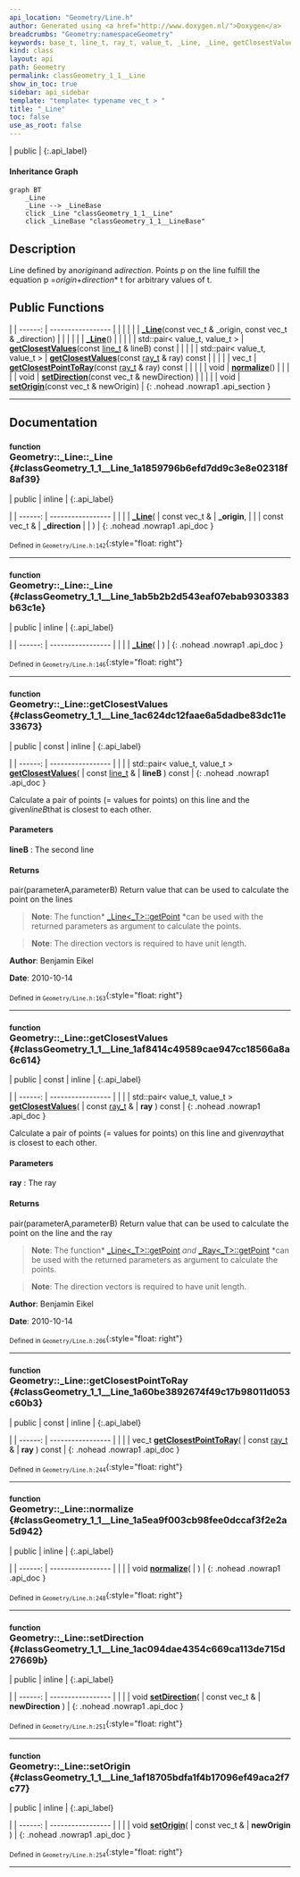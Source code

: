 ```yaml
---
api_location: "Geometry/Line.h"
author: Generated using <a href="http://www.doxygen.nl/">Doxygen</a>
breadcrumbs: "Geometry:namespaceGeometry"
keywords: base_t, line_t, ray_t, value_t, _Line, _Line, getClosestValues, getClosestValues, getClosestPointToRay, normalize, setDirection, setOrigin
kind: class
layout: api
path: Geometry
permalink: classGeometry_1_1__Line
show_in_toc: true
sidebar: api_sidebar
template: "template< typename vec_t > "
title: "_Line"
toc: false
use_as_root: false
---
```


| public |
{:.api_label}

#### Inheritance Graph

```mermaid
graph BT
	_Line
	_Line --> _LineBase
	click _Line "classGeometry_1_1__Line"
	click _LineBase "classGeometry_1_1__LineBase"
```

## Description



Line defined by an*origin*and a*direction*. Points p on the line fulfill the equation p =*origin*+*direction** t for arbitrary values of t.



## Public Functions

|
| ------: | ----------------- |
|  | |
|  | **[_Line](#classGeometry_1_1%5F%5FLine_1a1859796b6efd7dd9c3e8e02318f8af39)**(const vec_t & _origin, const vec_t & _direction) |
|  | |
|  | **[_Line](#classGeometry_1_1%5F%5FLine_1ab5b2b2d543eaf07ebab9303383b63c1e)**() |
|  | |
| std::pair< value_t, value_t > | **[getClosestValues](#classGeometry_1_1%5F%5FLine_1ac624dc12faae6a5dadbe83dc11e33673)**(const [line_t](classGeometry_1_1%5F%5FLine) & lineB) const |
|  | |
| std::pair< value_t, value_t > | **[getClosestValues](#classGeometry_1_1%5F%5FLine_1af8414c49589cae947cc18566a8a6c614)**(const [ray_t](classGeometry_1_1%5F%5FRay) & ray) const |
|  | |
| vec_t | **[getClosestPointToRay](#classGeometry_1_1%5F%5FLine_1a60be3892674f49c17b98011d053c60b3)**(const [ray_t](classGeometry_1_1%5F%5FRay) & ray) const |
|  | |
| void | **[normalize](#classGeometry_1_1%5F%5FLine_1a5ea9f003cb98fee0dccaf3f2e2a5d942)**() |
|  | |
| void | **[setDirection](#classGeometry_1_1%5F%5FLine_1ac094dae4354c669ca113de715d27669b)**(const vec_t & newDirection) |
|  | |
| void | **[setOrigin](#classGeometry_1_1%5F%5FLine_1af18705bdfa1f4b17096ef49aca2f7c77)**(const vec_t & newOrigin) |
{: .nohead .nowrap1 .api_section }


-------------------------------------------------------------------

## Documentation

### <small>function</small><br/> Geometry::_Line::_Line {#classGeometry_1_1__Line_1a1859796b6efd7dd9c3e8e02318f8af39}

| public | inline |
{:.api_label}

|
| ------: | ----------------- |
|  |
|  **[_Line](#classGeometry_1_1%5F%5FLine_1a1859796b6efd7dd9c3e8e02318f8af39)**( | const vec_t & | **_origin**, |
| | const vec_t & | **_direction** |
|   ) |
{: .nohead .nowrap1 .api_doc }





<sub>Defined in `Geometry/Line.h:142`</sub>{:style="float: right"}

-------------------------------------------------------------------

### <small>function</small><br/> Geometry::_Line::_Line {#classGeometry_1_1__Line_1ab5b2b2d543eaf07ebab9303383b63c1e}

| public | inline |
{:.api_label}

|
| ------: | ----------------- |
|  |
|  **[_Line](#classGeometry_1_1%5F%5FLine_1ab5b2b2d543eaf07ebab9303383b63c1e)**( |  ) |
{: .nohead .nowrap1 .api_doc }





<sub>Defined in `Geometry/Line.h:146`</sub>{:style="float: right"}

-------------------------------------------------------------------

### <small>function</small><br/> Geometry::_Line::getClosestValues {#classGeometry_1_1__Line_1ac624dc12faae6a5dadbe83dc11e33673}

| public | const | inline |
{:.api_label}

|
| ------: | ----------------- |
|  |
| std::pair< value_t, value_t > **[getClosestValues](#classGeometry_1_1%5F%5FLine_1ac624dc12faae6a5dadbe83dc11e33673)**( | const [line_t](classGeometry_1_1%5F%5FLine) & | **lineB** ) const |
{: .nohead .nowrap1 .api_doc }



Calculate a pair of points (= values for points) on this line and the given*lineB*that is closest to each other.


#### Parameters
**lineB**
:  The second line




#### Returns
pair(parameterA,parameterB) Return value that can be used to calculate the point on the lines


> **Note**: The function* [_Line<_T>::getPoint](classGeometry_1_1%5F%5FLineBase#classGeometry_1_1%5F%5FLineBase_1a88fe304ea210b3731917159f07a43721) *can be used with the returned parameters as argument to calculate the points.



> **Note**: The direction vectors is required to have unit length.




**Author**: Benjamin Eikel



**Date**: 2010-10-14





<sub>Defined in `Geometry/Line.h:163`</sub>{:style="float: right"}

-------------------------------------------------------------------

### <small>function</small><br/> Geometry::_Line::getClosestValues {#classGeometry_1_1__Line_1af8414c49589cae947cc18566a8a6c614}

| public | const | inline |
{:.api_label}

|
| ------: | ----------------- |
|  |
| std::pair< value_t, value_t > **[getClosestValues](#classGeometry_1_1%5F%5FLine_1af8414c49589cae947cc18566a8a6c614)**( | const [ray_t](classGeometry_1_1%5F%5FRay) & | **ray** ) const |
{: .nohead .nowrap1 .api_doc }



Calculate a pair of points (= values for points) on this line and given*ray*that is closest to each other.


#### Parameters
**ray**
:  The ray




#### Returns
pair(parameterA,parameterB) Return value that can be used to calculate the point on the line and the ray


> **Note**: The function* [_Line<_T>::getPoint](classGeometry_1_1%5F%5FLineBase#classGeometry_1_1%5F%5FLineBase_1a88fe304ea210b3731917159f07a43721) *and* [_Ray<_T>::getPoint](classGeometry_1_1%5F%5FLineBase#classGeometry_1_1%5F%5FLineBase_1a88fe304ea210b3731917159f07a43721) *can be used with the returned parameters as argument to calculate the points.



> **Note**: The direction vectors is required to have unit length.




**Author**: Benjamin Eikel



**Date**: 2010-10-14





<sub>Defined in `Geometry/Line.h:206`</sub>{:style="float: right"}

-------------------------------------------------------------------

### <small>function</small><br/> Geometry::_Line::getClosestPointToRay {#classGeometry_1_1__Line_1a60be3892674f49c17b98011d053c60b3}

| public | const | inline |
{:.api_label}

|
| ------: | ----------------- |
|  |
| vec_t **[getClosestPointToRay](#classGeometry_1_1%5F%5FLine_1a60be3892674f49c17b98011d053c60b3)**( | const [ray_t](classGeometry_1_1%5F%5FRay) & | **ray** ) const |
{: .nohead .nowrap1 .api_doc }





<sub>Defined in `Geometry/Line.h:244`</sub>{:style="float: right"}

-------------------------------------------------------------------

### <small>function</small><br/> Geometry::_Line::normalize {#classGeometry_1_1__Line_1a5ea9f003cb98fee0dccaf3f2e2a5d942}

| public | inline |
{:.api_label}

|
| ------: | ----------------- |
|  |
| void **[normalize](#classGeometry_1_1%5F%5FLine_1a5ea9f003cb98fee0dccaf3f2e2a5d942)**( |  ) |
{: .nohead .nowrap1 .api_doc }





<sub>Defined in `Geometry/Line.h:248`</sub>{:style="float: right"}

-------------------------------------------------------------------

### <small>function</small><br/> Geometry::_Line::setDirection {#classGeometry_1_1__Line_1ac094dae4354c669ca113de715d27669b}

| public | inline |
{:.api_label}

|
| ------: | ----------------- |
|  |
| void **[setDirection](#classGeometry_1_1%5F%5FLine_1ac094dae4354c669ca113de715d27669b)**( | const vec_t & | **newDirection** ) |
{: .nohead .nowrap1 .api_doc }





<sub>Defined in `Geometry/Line.h:251`</sub>{:style="float: right"}

-------------------------------------------------------------------

### <small>function</small><br/> Geometry::_Line::setOrigin {#classGeometry_1_1__Line_1af18705bdfa1f4b17096ef49aca2f7c77}

| public | inline |
{:.api_label}

|
| ------: | ----------------- |
|  |
| void **[setOrigin](#classGeometry_1_1%5F%5FLine_1af18705bdfa1f4b17096ef49aca2f7c77)**( | const vec_t & | **newOrigin** ) |
{: .nohead .nowrap1 .api_doc }





<sub>Defined in `Geometry/Line.h:254`</sub>{:style="float: right"}

-------------------------------------------------------------------

